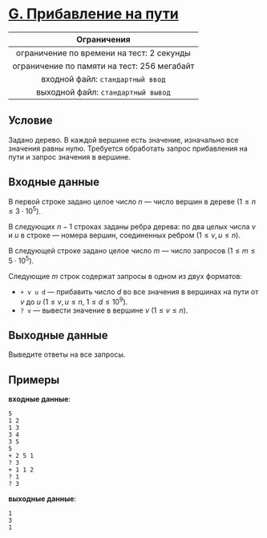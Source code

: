 # [G. Прибавление на пути](G.cpp)

| Ограничения                                 |
|:-------------------------------------------:|
| ограничение по времени на тест: 2 секунды   |
| ограничение по памяти на тест: 256 мегабайт |
| входной файл: `стандартный ввод`            |
| выходной файл: `стандартный вывод`          |

## Условие

Задано дерево. В каждой вершине есть значение, изначально все значения равны нулю. Требуется обработать запрос прибавления на пути и запрос значения в вершине.

## Входные данные

В первой строке задано целое число $n$ — число вершин в дереве $(1 \leqslant n \leqslant 3 \cdot 10^5)$.

В следующих $n - 1$ строках заданы ребра дерева: по два целых числа $v$ и $u$ в строке — номера вершин, соединенных ребром $(1 \leqslant v, u \leqslant n)$.

В следующей строке задано целое число $m$ — число запросов $(1 \leqslant m \leqslant 5 \cdot 10^5)$.

Следующие $m$ строк содержат запросы в одном из двух форматов:

* `+ v u d` — прибавить число $d$ во все значения в вершинах на пути от $v$ до $u$ $(1 \leqslant v, u \leqslant n, ~ 1 \leqslant d \leqslant 10^9)$.
* `? v` — вывести значение в вершине $v$ $(1 \leqslant v \leqslant n)$.

## Выходные данные

Выведите ответы на все запросы.

## Примеры

**входные данные**:

```text
5
1 2
1 3
3 4
3 5
5
+ 2 5 1
? 3
+ 1 1 2
? 1
? 3
```

**выходные данные**:

```text
1
3
1
```
